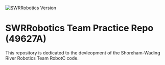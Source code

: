 ![SWRRobotics Version](https://img.shields.io/badge/version-0.1.0-blue.svg)

# SWRRobotics Team Practice Repo (49627A)
This repository is dedicated to the devleopment of the Shoreham-Wading River Robotics Team RobotC code.
